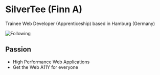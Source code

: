 # SilverTee (Finn A)
Trainee Web Developer (Apprenticeship)
based in Hamburg (Germany)


![Following](https://img.shields.io/twitter/follow/Finnyooo?label=Follow&style=social)


## Passion
- High Performance Web Applications
- Get the Web A11Y for everyone


